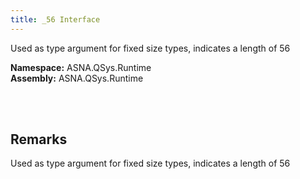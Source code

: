 ```yaml
---
title: _56 Interface
---
```


Used as type argument for fixed size types, indicates a length of 56

**Namespace:** ASNA.QSys.Runtime <br/>
**Assembly:** ASNA.QSys.Runtime

<br>
<br>

## Remarks

Used as type argument for fixed size types, indicates a length of 56

[//]: # ($$TODO: Complete the Remarks section.)

<br>
<br>

